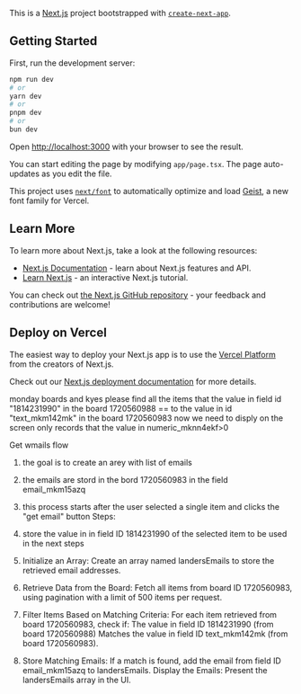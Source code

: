 This is a [Next.js](https://nextjs.org) project bootstrapped with [`create-next-app`](https://nextjs.org/docs/app/api-reference/cli/create-next-app).

## Getting Started

First, run the development server:

```bash
npm run dev
# or
yarn dev
# or
pnpm dev
# or
bun dev
```

Open [http://localhost:3000](http://localhost:3000) with your browser to see the result.

You can start editing the page by modifying `app/page.tsx`. The page auto-updates as you edit the file.

This project uses [`next/font`](https://nextjs.org/docs/app/building-your-application/optimizing/fonts) to automatically optimize and load [Geist](https://vercel.com/font), a new font family for Vercel.

## Learn More

To learn more about Next.js, take a look at the following resources:

- [Next.js Documentation](https://nextjs.org/docs) - learn about Next.js features and API.
- [Learn Next.js](https://nextjs.org/learn) - an interactive Next.js tutorial.

You can check out [the Next.js GitHub repository](https://github.com/vercel/next.js) - your feedback and contributions are welcome!

## Deploy on Vercel

The easiest way to deploy your Next.js app is to use the [Vercel Platform](https://vercel.com/new?utm_medium=default-template&filter=next.js&utm_source=create-next-app&utm_campaign=create-next-app-readme) from the creators of Next.js.

Check out our [Next.js deployment documentation](https://nextjs.org/docs/app/building-your-application/deploying) for more details.


monday boards and kyes
please find all the items that the value in field id "1814231990" in the board 1720560988 == to the value in id "text_mkm142mk" in the board 1720560983
now we need to disply on the screen only records that the value in numeric_mknn4ekf>0

Get wmails flow
1. the goal is to create an arey with list of emails
2. the emails are stord in the bord 1720560983 in the field email_mkm15azq
3. this process starts after the user selected a single item and clicks the "get email" button
Steps:
0. store the value in in field ID 1814231990 of the selected item to be used in the next steps
1. Initialize an Array: Create an array named landersEmails to store the retrieved email addresses.
2. Retrieve Data from the Board: Fetch all items from board ID 1720560983, using pagination with a limit of 500 items per request.
3. Filter Items Based on Matching Criteria: For each item retrieved from board 1720560983, check if:
The value in field ID 1814231990 (from board 1720560988)
Matches the value in field ID text_mkm142mk (from board 1720560983).

4. Store Matching Emails: If a match is found, add the email from field ID email_mkm15azq to landersEmails.
Display the Emails: Present the landersEmails array in the UI.